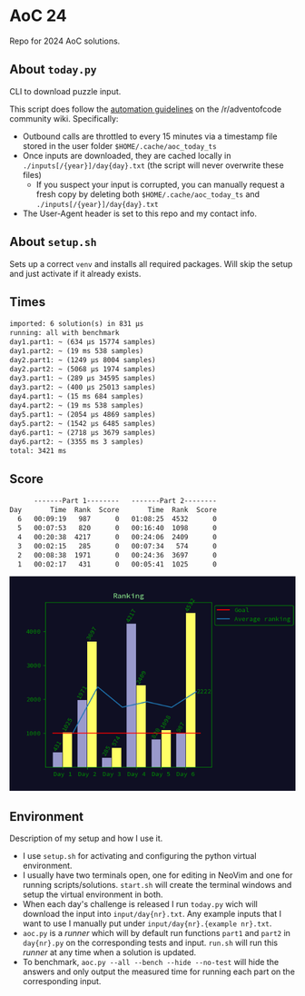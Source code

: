 # AoC 24

Repo for 2024 AoC solutions.

## About `today.py`

CLI to download puzzle input.

This script does follow the [automation guidelines](https://www.reddit.com/r/adventofcode/wiki/faqs/automation) on the /r/adventofcode community wiki. Specifically:
- Outbound calls are throttled to every 15 minutes via a timestamp file stored in the user folder `$HOME/.cache/aoc_today_ts`
- Once inputs are downloaded, they are cached locally in `./inputs[/{year}]/day{day}.txt` (the script will never overwrite these files)
  - If you suspect your input is corrupted, you can manually request a fresh copy by deleting both `$HOME/.cache/aoc_today_ts` and `./inputs[/{year}]/day{day}.txt`
- The User-Agent header is set to this repo and my contact info.

## About `setup.sh`

Sets up a correct `venv` and installs all required packages. Will skip the setup and just activate if it already exists.

## Times

```
imported: 6 solution(s) in 831 μs
running: all with benchmark
day1.part1: ~ (634 μs 15774 samples)
day1.part2: ~ (19 ms 538 samples)
day2.part1: ~ (1249 μs 8004 samples)
day2.part2: ~ (5068 μs 1974 samples)
day3.part1: ~ (289 μs 34595 samples)
day3.part2: ~ (400 μs 25013 samples)
day4.part1: ~ (15 ms 684 samples)
day4.part2: ~ (19 ms 538 samples)
day5.part1: ~ (2054 μs 4869 samples)
day5.part2: ~ (1542 μs 6485 samples)
day6.part1: ~ (2718 μs 3679 samples)
day6.part2: ~ (3355 ms 3 samples)
total: 3421 ms
```

## Score

```{scores}
      -------Part 1--------   -------Part 2--------
Day       Time  Rank  Score       Time  Rank  Score
  6   00:09:19   987      0   01:08:25  4532      0
  5   00:07:53   820      0   00:16:40  1098      0
  4   00:20:38  4217      0   00:24:06  2409      0
  3   00:02:15   285      0   00:07:34   574      0
  2   00:08:38  1971      0   00:24:36  3697      0
  1   00:02:17   431      0   00:05:41  1025      0

```

![](res/scores.png)

## Environment

Description of my setup and how I use it.

* I use `setup.sh` for activating and configuring the python virtual environment.
* I usually have two terminals open, one for editing in NeoVim and one for running scripts/solutions. `start.sh` will create the terminal windows and setup the virtual environment in both.
* When each day's challenge is released I run `today.py` wich will download the input into `input/day{nr}.txt`. Any example inputs that I want to use I manually put under `input/day{nr}.{example nr}.txt`.
* `aoc.py` is a *runner* which will by default run functions `part1` and `part2` in `day{nr}.py` on the corresponding tests and input. `run.sh` will run this *runner* at any time when a solution is updated.
* To benchmark, `aoc.py --all --bench --hide --no-test` will hide the answers and only output the measured time for running each part on the corresponding input.
